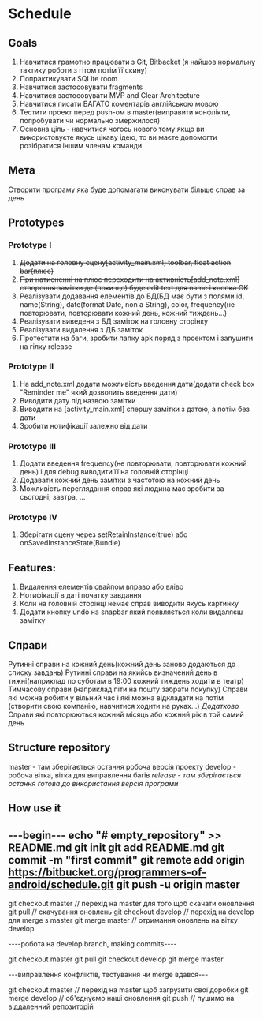 # Schedule
## Goals
1. Навчитися грамотно працювати з Git, Bitbacket (я найшов нормальну тактику роботи з гітом потім її скину)
2. Попрактикувати SQLite room
3. Навчитися застосовувати fragments
4. Навчитися застосовувати MVP and Clear Architecture
5. Навчитися писати БАГАТО коментарів англійською мовою
6. Тестити проект перед push-ом в master(виправити конфлікти, попробувати чи нормально змержилося)
7. Основна ціль - навчитися чогось нового тому якщо ви використовуєте якусь цікаву ідею, то ви маєте допомогти розібратися іншим членам команди


## Мета

Cтворити програму яка буде допомагати виконувати більше справ за день 


## Prototypes

### Prototype I
1. ~~Додати на головну сцену[activity_main.xml] toolbar, float action bar(плюс)~~
2. ~~При натисненні на плюс переходити на активність[add_note.xml] створення замітки де (поки що) буде edit text для name і кнопка ОК~~
3. Реалізувати додавання елементів до БД(БД має бути з полями id, name(String), date(format Date, non a String), color, frequency(не повторювати, повторювати кожний день, кожний тиждень...) 
4. Реалізувати виведеня з БД заміток на головну сторінку
5. Реалізувати видалення з ДБ заміток
6. Протестити на баги, зробити папку apk поряд з проектом і запушити на гілку release 

### Prototype II
1. На add_note.xml додати можливість введення дати(додати check box "Reminder me" який дозволить введення дати) 
2. Виводити дату під назвою замітки
3. Виводити на [activity_main.xml] спершу замітки з датою, а потім без дати
4. Зробити нотифікації залежно від дати

### Prototype III
1. Додати введення frequency(не повторювати, повторювати кожний день) і для debug виводити її на головній сторінці
2. Додавати кожний день замітки з частотою на кожний день
3. Можливість переглядання справ які людина має зробити за сьогодні, завтра, ...

### Prototype IV
1. Зберігати сцену через setRetainInstance(true) або onSavedInstanceState(Bundle)



## Features:
1. Видалення елементів свайпом вправо або вліво
2. Нотифікації в даті початку завдання
3. Коли на головній сторінці немає справ виводити якусь картинку
4. Додати кнопку undo на snapbar який появляється коли видаляєш замітку

## Справи
Рутинні справи на кожний день(кожний день заново додаються до списку завдань)
Рутинні справи на якийсь визначений день в тижні(наприклад по суботам в 19:00 кожний тиждень ходити в театр)
Тимчасову справи (наприклад піти на пошту забрати покупку)
Справи які можна робити у вільний час і які можна відкладати на потім (створити свою компанію, навчитися ходити на руках...)
*Додатково*
Справи які повторюються кожний місяць або кожний рік в той самий день



## Structure repository
master - там зберігається остання робоча версія проекту
develop - робоча вітка, вітка для виправлення багів
*release - там зберігається остання готова до використання версія програми*

## How use it
---begin---
echo "# empty_repository" >> README.md
git init
git add README.md
git commit -m "first commit"
git remote add origin https://bitbucket.org/programmers-of-android/schedule.git
git push -u origin master
-----------

git checkout master     // перехід на master для того щоб скачати оновлення
git pull                // скачування оновлень
git checkout develop    // перехід на develop для merge з master
git merge master        // отримання оновлень на вітку develop

----робота на develop branch, making commits----

git checkout master
git pull
git checkout develop
git merge master

---виправлення конфліктів, тестування чи merge вдався---

git checkout master     // перехід на master щоб загрузити свої доробки
git merge develop       // об'єднуємо наші оновлення
git push                // пушимо на віддаленний репозиторій
